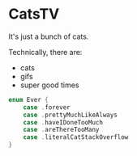 # CatsTV

It's just a bunch of cats.

Technically, there are:

 * cats
 * gifs
 * super good times

```swift
enum Ever {
	case .forever
    case .prettyMuchLikeAlways
    case .haveIDoneTooMuch
    case .areThereTooMany
    case .literalCatStackOverflow
}
```
